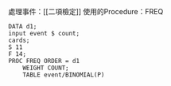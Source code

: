 處理事件：[[二項檢定]]
使用的Procedure：FREQ
```SAS
DATA d1;
input event $ count;
cards;
S 11
F 14;
PROC FREQ ORDER = d1
	WEIGHT COUNT;
	TABLE event/BINOMIAL(P)
```